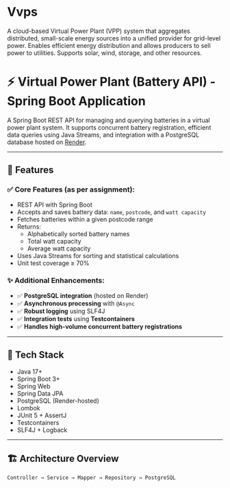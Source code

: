 # Vvps
A cloud-based Virtual Power Plant (VPP) system that aggregates distributed, small-scale energy sources into a unified provider for grid-level power. Enables efficient energy distribution and allows producers to sell power to utilities. Supports solar, wind, storage, and other resources.


# ⚡ Virtual Power Plant (Battery API) - Spring Boot Application

A Spring Boot REST API for managing and querying batteries in a virtual power plant system. It supports concurrent battery registration, efficient data queries using Java Streams, and integration with a PostgreSQL database hosted on [Render](https://render.com/).

---

## 🚀 Features

### ✅ Core Features (as per assignment):
- REST API with Spring Boot
- Accepts and saves battery data: `name`, `postcode`, and `watt capacity`
- Fetches batteries within a given postcode range
- Returns:
  - Alphabetically sorted battery names
  - Total watt capacity
  - Average watt capacity
- Uses Java Streams for sorting and statistical calculations
- Unit test coverage ≥ 70%

### ✨ Additional Enhancements:
- ✅ **PostgreSQL integration** (hosted on Render)
- ✅ **Asynchronous processing** with `@Async`
- ✅ **Robust logging** using SLF4J
- ✅ **Integration tests** using **Testcontainers**
- ✅ **Handles high-volume concurrent battery registrations**

---

## 🔧 Tech Stack

- Java 17+
- Spring Boot 3+
- Spring Web
- Spring Data JPA
- PostgreSQL (Render-hosted)
- Lombok
- JUnit 5 + AssertJ
- Testcontainers
- SLF4J + Logback

---

## 🏗️ Architecture Overview

```plaintext
Controller → Service → Mapper → Repository → PostgreSQL
